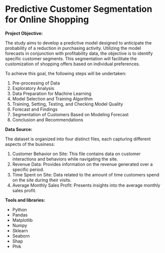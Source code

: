 # Predictive Customer Segmentation for Online Shopping #


**Project Objective:**

The study aims to develop a predictive model designed to anticipate the probability of a reduction in purchasing activity. 
Utilizing the model forecasts in conjunction with profitability data, the objective is to identify specific customer segments. 
This segmentation will facilitate the customization of shopping offers based on individual preferences. 

To achieve this goal, the following steps will be undertaken:
1. Pre-processing of Data
2. Exploratory Analysis
3. Data Preparation for Machine Learning
4. Model Selection and Training Algorithm
5. Training, Setting, Testing, and Checking Model Quality
6. Forecast and Findings
7. Segmentation of Customers Based on Modeling Forecast
8. Conclusion and Recommendations


**Data Source:**

The dataset is organized into four distinct files, each capturing different aspects of the business:
1. Customer Behavior on Site: This file contains data on customer interactions and behaviors while navigating the site.
2. Revenue Data: Provides information on the revenue generated over a specific period.
3. Time Spent on Site: Data related to the amount of time customers spend on the site during their visits.
4. Average Monthly Sales Profit: Presents insights into the average monthly sales profit.


**Tools and libraries:**

- Python
- Pandas
- Matplotlib
- Numpy
- Sklearn
- Seaborn
- Shap
- Phik